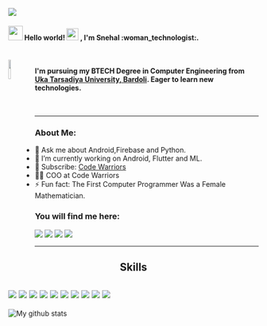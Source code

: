 <p>
<img src="https://github.com/Snehal-Singh174/Snehal-Singh174/blob/master/Assets/welcome.gif">
<h4> <img src="https://github.com/Snehal-Singh174/Snehal-Singh174/blob/master/Assets/Hi.gif" width="29px"> Hello world!&nbsp;<img src="https://github.com/Snehal-Singh174/Snehal-Singh174/blob/master/Assets/Earth.gif" width="24px"> , I'm Snehal :woman_technologist:.<h4>
<br>
  <img align="left" width=10% src='https://github.com/Snehal-Singh174/Snehal-Singh174/blob/master/Assets/left.png'>

</p>

I'm pursuing my BTECH Degree in Computer Engineering from <a href="http://www.utu.ac.in/"> <b>Uka Tarsadiya University</b>, Bardoli</a>. Eager to learn new technologies.
<br><br><br>


---


### About Me:

- 💬 Ask me about Android,Firebase and Python.
- 🔭 I’m currently working on Android, Flutter and ML.
- 🔔 Subscribe: [Code Warriors](https://www.youtube.com/channel/CodeWarriors)
- :woman_technologist: COO at Code Warriors
- ⚡ Fun fact: The First Computer Programmer Was a Female Mathematician.



### You will find me here:
<a>[<img src="https://img.shields.io/badge/twitter-%231DA1F2.svg?&style=for-the-badge&logo=twitter&logoColor=white">](https://twitter.com/SnehalS25536104)</a> <a>[<img src="https://img.shields.io/badge/medium-%2312100E.svg?&style=for-the-badge&logo=medium&logoColor=white">](https://medium.com/@sweetysingh0990)</a> <a>[<img src="https://img.shields.io/badge/linkedin-%230077B5.svg?&style=for-the-badge&logo=linkedin&logoColor=white">](https://www.linkedin.com/in/snehal-singh-b5119817b/)</a> <a>[<img src="https://img.shields.io/badge/gmail-c14438.svg?&style=for-the-badge&logo=gmail&logoColor=white">](mailto:singhsnehal174@gmail.com)</a>


---


## <p align="center">Skills</p>

[<img src="https://img.shields.io/badge/android-%23239120.svg?&style=for-the-badge&logo=android&logoColor=white">]() [<img src="https://img.shields.io/badge/php-%233776AB.svg?&style=for-the-badge&logo=php&logoColor=white">]() [<img src="https://img.shields.io/badge/firebase-%23F7DF1E.svg?&style=for-the-badge&logo=firebase&logoColor=white">]() [<img src="https://img.shields.io/badge/java-%23E16C05.svg?&style=for-the-badge&logo=java&logoColor=white">]() [<img src="https://img.shields.io/badge/mysql-%234f7d9e.svg?&style=for-the-badge&logo=mysql&logoColor=white">]() [<img src="https://img.shields.io/badge/html5-%23239120.svg?&style=for-the-badge&logo=html5&logoColor=white">]() [<img src="https://img.shields.io/badge/flutter-%2387c000.svg?&style=for-the-badge&logo=flutter&logoColor=white">]() [<img src="https://img.shields.io/badge/github-%23000000.svg?&style=for-the-badge&logo=github&logoColor=white">]() [<img src="https://img.shields.io/badge/git-%23ea4e31.svg?&style=for-the-badge&logo=git&logoColor=white">]() [<img src="https://img.shields.io/badge/Android Studio-%234cea8c.svg?&style=for-the-badge&logo=android-studio&logoColor=white">]() 
---



![My github stats](https://github-readme-stats.vercel.app/api?username=Snehal-Singh174&hide=["issues"]&show_icons=true&title_color=ffffff&icon_color=bb2acf&text_color=daf7dc&bg_color=151515)<br>


